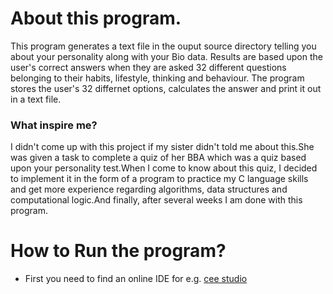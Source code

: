 <h1>About this program.</h1>
<p>This program generates a text file in the ouput source directory telling you about your personality along with your Bio data.
Results are based upon the user's correct answers when they are asked 32 different questions belonging to their habits, lifestyle, thinking and behaviour.
The program stores the user's 32 differnet options, calculates the answer and print it out in a text file.</p>

<h3>What inspire me?</h3>
<p>I didn't come up with this project if my sister didn't told me about this.She was given a task to complete a quiz of her BBA which was a quiz based upon your personality test.When I come to know about this quiz, I decided to implement it in the form of a program to practice my C language skills and get more experience regarding algorithms, data structures and computational logic.And finally, after several weeks I am done with this program.</p>

<h1>How to Run the program?</h1>
<ul>
  <li>First you need to find an online IDE for e.g. <a href="https://cee.studio/" alt="cee-studio">cee studio</a></li>
</ul>
